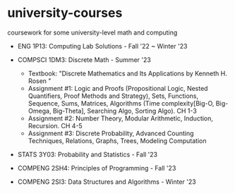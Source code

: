 # university-courses
coursework for some university-level math and computing 

* ENG 1P13: Computing Lab Solutions - Fall '22 ~ Winter '23


* COMPSCI 1DM3: Discrete Math - Summer '23
    * Textbook: "Discrete Mathematics and Its Applications by Kenneth H. Rosen "
    * Assignment #1: Logic and Proofs (Propositional Logic, Nested Quantifiers, Proof Methods and Strategy), Sets, Functions, Sequence, Sums, Matrices, Algorithms (Time complexity[Big-O, Big-Omega, Big-Theta], Searching Algo, Sorting Algo). CH 1-3
    * Assignment #2: Number Theory, Modular Arithmetic, Induction, Recursion. CH 4-5 
    * Assignment #3: Discrete Probability, Advanced Counting Techniques, Relations, Graphs, Trees, Modeling Computation
  
* STATS 3Y03: Probability and Statistics - Fall '23

* COMPENG 2SH4: Principles of Programming - Fall '23

* COMPENG 2SI3: Data Structures and Algorithms - Winter '23 
